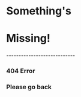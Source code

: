 <div>
    <div class="rise-1">
        <h1 class="animation-target-1">
            <span>Something's</span>
        </h1>
    </div>
    <div class="rise-2">
        <h1 class="animation-target-2">
            <span>Missing!</span>
        </h1>
    </div>
    <div class="rise-3">
        <h4 class="animation-target-3">
            ----------------------------
        </h4>
    </div>
    <div class="rise-4">
        <h3 class="animation-target-4">
            <span>404 Error</span>
        </h3>
    </div>
    <div class="rise-5">
        <h3 class="animation-target-5">
            <span>Please go back</span>
        </h3>
    </div>
</div>
